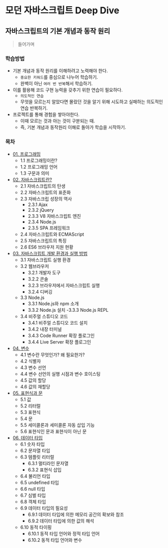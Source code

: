 # 모던 자바스크립트 Deep Dive

## 자바스크립트의 기본 개념과 동작 원리 

> 들어가며

### 학습방법
- 기본 개념과 동작 원리를 이해하려고 노력해야 한다.
    - `중요한 키워드`를 중심으로 나누어 학습하기.
    - 완벽이 아닌 `여러 번 반복`해서 학습하기.
- 이를 활용해 코드 구현 능력을 갖추기 위한 연습이 필요하다.
    - `의도적인 연습` 
    - 무엇을 모르는지 알았다면 몰랐던 것을 알기 위해 시도하고 실패하는 의도적인 연습 반복하기.
- 프로젝트를 통해 경험을 쌓아야한다.
    - 이때 모르는 것과 아는 것이 구분되는 때.
    - 즉, 기본 개념과 동작원리 이해로 돌아가 학습을 시작하기.

### 목차

- [01\. 프로그래밍](01_00_프로그래밍.md)
    - 1.1 프로그래밍이란?
    - 1.2 프로그래밍 언어
    - 1.3 구문과 의미
- [02\. 자바스크립트란?](02_00_자바스크립트란.md)
    - 2.1 자바스크립트의 탄생
    - 2.2 자바스크립트의 표준화
    - 2.3 자바스크립 성장의 역사
        - 2.3.1 Ajax
        - 2.3.2 jQuery
        - 2.3.3 V8 자바스크립트 엔진
        - 2.3.4 Node.js
        - 2.3.5 SPA 프레임워크
    - 2.4 자바스크립트와 ECMAScript
    - 2.5 자바스크립트의 특징
    - 2.6 ES6 브라우저 지원 현황
- [03\. 자바스크립트 개발 환경과 실행 방법](03_00_개발환경과_실행방법.md)
    - 3.1 자바스크립트 실행 환경
    - 3.2 웹브라우저
        - 3.2.1 개발자 도구
        - 3.2.2 콘솔
        - 3.2.3 브라우저에서 자바스크립트 실행
        - 3.2.4 디버깅
    - 3.3 Node.js
        - 3.3.1 Node.js와 npm 소개
        - 3.3.2 Node.js 설치
        -3.3.3 Node.js REPL
    - 3.4 비주얼 스튜디오 코드
        - 3.4.1 비주얼 스튜디오 코드 설치
        - 3.4.2 내장 터미널 
        - 3.4.3 Code Runner 확장 플로그인
        - 3.4.4 Live Server 확장 플로그인
- [04\. 변수](04_00_변수.md)
    - 4.1 변수란 무엇인가? 왜 필요한가?
    - 4.2 식별자
    - 4.3 변수 선언
    - 4.4 변수 선언의 실행 시점과 변수 호이스팅
    - 4.5 값의 할당
    - 4.6 값의 재할당
- [05\. 표현식과 문](05_00_표현식과_문.md)
    - 5.1 값
    - 5.2 리터럴
    - 5.3 표현식
    - 5.4 문
    - 5.5 세미콜론과 세미콜론 자동 삽입 기능
    - 5.6 표현식인 문과 표현식이 아닌 문
- [06\. 데이터 타입](06_00_데이터타입.md)
    - 6.1 숫자 타입
    - 6.2 문자열 타입
    - 6.3 템플릿 리터럴
        - 6.3.1 멀티라인 문자열
        - 6.3.2 표현식 삽입
    - 6.4 불리언 타입
    - 6.5 undefined 타입
    - 6.6 null 타입
    - 6.7 심벌 타입
    - 6.8 객체 타입
    - 6.9 데이터 타입의 필요성
        - 6.9.1 데이터 타입에 의한 메모리 공간의 확보와 참조
        - 6.9.2 데이터 타입에 의한 값의 해석
    - 6.10 동적 타이핑
        - 6.10.1 동적 타입 언어와 정적 타입 언어
        - 6.10.2 동적 타입 언어와 변수



